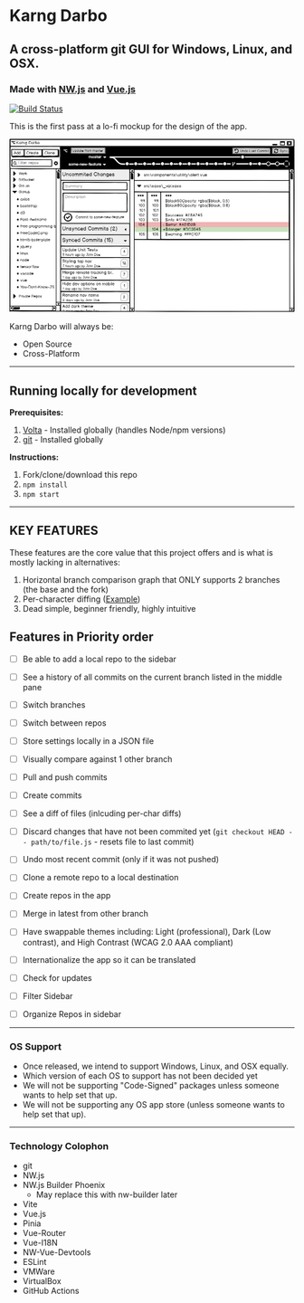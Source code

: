 # Karng Darbo


## A cross-platform git GUI for Windows, Linux, and OSX.


### Made with [NW.js](https://nwjs.io) and [Vue.js](https://vuejs.org)

[![Build Status](https://travis-ci.org/TheJaredWilcurt/karngdarbo.svg?branch=master)](https://travis-ci.org/TheJaredWilcurt/karngdarbo)

This is the first pass at a lo-fi mockup for the design of the app.

![Karng Darbo mockup](assets/karng-darbo.png)

Karng Darbo will always be:

* Open Source
* Cross-Platform


* * *


## Running locally for development

**Prerequisites:**

1. [Volta](https://volta.sh) - Installed globally (handles Node/npm versions)
1. [git](https://git-scm.com) - Installed globally

**Instructions:**

1. Fork/clone/download this repo
1. `npm install`
1. `npm start`


* * *


## KEY FEATURES

These features are the core value that this project offers and is what is mostly lacking in alternatives:

1. Horizontal branch comparison graph that ONLY supports 2 branches (the base and the fork)
1. Per-character diffing ([Example](https://github.com/TheJaredWilcurt/karngdarbo/issues/4))
1. Dead simple, beginner friendly, highly intuitive


## Features in Priority order

* [ ] Be able to add a local repo to the sidebar
* [ ] See a history of all commits on the current branch listed in the middle pane
* [ ] Switch branches
* [ ] Switch between repos
* [ ] Store settings locally in a JSON file
* [ ] Visually compare against 1 other branch
* [ ] Pull and push commits
* [ ] Create commits
* [ ] See a diff of files (inlcuding per-char diffs)
* [ ] Discard changes that have not been commited yet (`git checkout HEAD -- path/to/file.js` - resets file to last commit)
* [ ] Undo most recent commit (only if it was not pushed)
* [ ] Clone a remote repo to a local destination
* [ ] Create repos in the app
* [ ] Merge in latest from other branch
* [ ] Have swappable themes including: Light (professional), Dark (Low contrast), and High Contrast (WCAG 2.0 AAA compliant)
* [ ] Internationalize the app so it can be translated
* [ ] Check for updates
* [ ] Filter Sidebar
* [ ] Organize Repos in sidebar



* * *


### OS Support

* Once released, we intend to support Windows, Linux, and OSX equally.
* Which version of each OS to support has not been decided yet
* We will not be supporting "Code-Signed" packages unless someone wants to help set that up.
* We will not be supporting any OS app store (unless someone wants to help set that up).


* * *


### Technology Colophon

* git
* NW.js
* NW.js Builder Phoenix
  * May replace this with nw-builder later
* Vite
* Vue.js
* Pinia
* Vue-Router
* Vue-I18N
* NW-Vue-Devtools
* ESLint
* VMWare
* VirtualBox
* GitHub Actions
